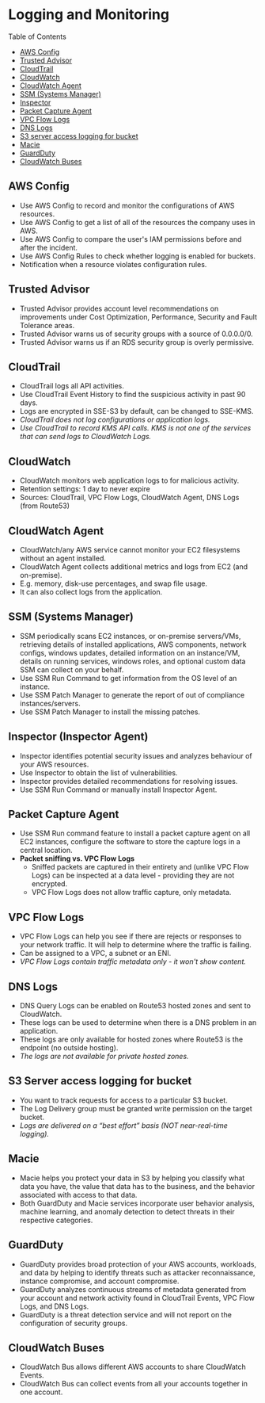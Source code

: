 # Logging and Monitoring

Table of Contents

- [AWS Config](#aws-config)
- [Trusted Advisor](#trusted-advisor)
- [CloudTrail](#cloudtrail)
- [CloudWatch](#cloudwatch)
- [CloudWatch Agent](#cloudwatch-agent)
- [SSM (Systems Manager)](#ssm-systems-manager)
- [Inspector](#inspector-inspector-agent)
- [Packet Capture Agent](#packet-capture-agent)
- [VPC Flow Logs](#vpc-flow-logs)
- [DNS Logs](#dns-logs)
- [S3 server access logging for bucket](#s3-server-access-logging-for-bucket)
- [Macie](#macie)
- [GuardDuty](#guardduty)
- [CloudWatch Buses](#cloudwatch-buses)


## AWS Config
- Use AWS Config to record and monitor the configurations of AWS resources.
- Use AWS Config to get a list of all of the resources the company uses in AWS.
- Use AWS Config to compare the user's IAM permissions before and after the incident.
- Use AWS Config Rules to check whether logging is enabled for buckets.
- Notification when a resource violates configuration rules.

## Trusted Advisor
- Trusted Advisor provides account level recommendations on improvements under Cost Optimization, Performance,
  Security and Fault Tolerance areas.
- Trusted Advisor warns us of security groups with a source of 0.0.0.0/0. 
- Trusted Advisor warns us if an RDS security group is overly permissive.

## CloudTrail
- CloudTrail logs all API activities.
- Use CloudTrail Event History to find the suspicious activity in past 90 days.
- Logs are encrypted in SSE-S3 by default, can be changed to SSE-KMS.
- _CloudTrail does not log configurations or application logs._
- _Use CloudTrail to record KMS API calls. KMS is not one of the services that can send logs to CloudWatch Logs._

## CloudWatch
- CloudWatch monitors web application logs to for malicious activity.
- Retention settings: 1 day to never expire
- Sources: CloudTrail, VPC Flow Logs, CloudWatch Agent, DNS Logs (from Route53)

## CloudWatch Agent
- CloudWatch/any AWS service cannot monitor your EC2 filesystems without an agent installed.
- CloudWatch Agent collects additional metrics and logs from EC2 (and on-premise). 
- E.g. memory, disk-use percentages, and swap file usage.
- It can also collect logs from the application.

## SSM (Systems Manager)
- SSM periodically scans EC2 instances, or on-premise servers/VMs, retrieving details of installed applications, AWS
  components, network configs, windows updates, detailed information on an instance/VM, details on running services,
  windows roles, and optional custom data SSM can collect on your behalf.
- Use SSM Run Command to get information from the OS level of an instance.
- Use SSM Patch Manager to generate the report of out of compliance instances/servers.
- Use SSM Patch Manager to install the missing patches.

## Inspector (Inspector Agent)
- Inspector identifies potential security issues and analyzes behaviour of your AWS resources.
- Use Inspector to obtain the list of vulnerabilities.
- Inspector provides detailed recommendations for resolving issues.
- Use SSM Run Command or manually install Inspector Agent.

## Packet Capture Agent
- Use SSM Run command feature to install a packet capture agent on all EC2 instances, configure the software to store
  the capture logs in a central location.
- **Packet sniffing vs. VPC Flow Logs**
   - Sniffed packets are captured in their entirety and (unlike VPC Flow Logs) can be inspected at a data level - 
     providing they are not encrypted.
   - VPC Flow Logs does not allow traffic capture, only metadata.

## VPC Flow Logs
- VPC Flow Logs can help you see if there are rejects or responses to your network traffic. It will help to determine
  where the traffic is failing.
- Can be assigned to a VPC, a subnet or an ENI.
- _VPC Flow Logs contain traffic metadata only - it won't show content._

## DNS Logs
- DNS Query Logs can be enabled on Route53 hosted zones and sent to CloudWatch.
- These logs can be used to determine when there is a DNS problem in an application.
- These logs are only available for hosted zones where Route53 is the endpoint (no outside hosting).
- _The logs are not available for private hosted zones._

## S3 Server access logging for bucket
- You want to track requests for access to a particular S3 bucket.
- The Log Delivery group must be granted write permission on the target bucket.
- _Logs are delivered on a “best effort” basis (NOT near-real-time logging)._

## Macie
- Macie helps you protect your data in S3 by helping you classify what data you have, the value that data has to the
  business, and the behavior associated with access to that data. 
- Both GuardDuty and Macie services incorporate user behavior analysis, machine learning, and anomaly detection to
  detect threats in their respective categories.

## GuardDuty
- GuardDuty provides broad protection of your AWS accounts, workloads, and data by helping to identify threats such
  as attacker reconnaissance, instance compromise, and account compromise. 
- GuardDuty analyzes continuous streams of metadata generated from your account and network activity found in
  CloudTrail Events, VPC Flow Logs, and DNS Logs.
- GuardDuty is a threat detection service and will not report on the configuration of security groups.

## CloudWatch Buses
- CloudWatch Bus allows different AWS accounts to share CloudWatch Events.
- CloudWatch Bus can collect events from all your accounts together in one account.
